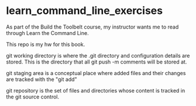 # learn_command_line_exercises
As part of the Build the Toolbelt course, 
my instructor wants me to read through
Learn the Command Line.

This repo is my hw for this book.

git working directory is where the .git directory
and configuration details are stored. This is the
directory that all git push -m comments will be 
stored at.

git staging area is a conceptual place where 
added files and their changes are tracked with 
the "git add"

git repository is the set of files and directories 
whose content is tracked in the git source control.

